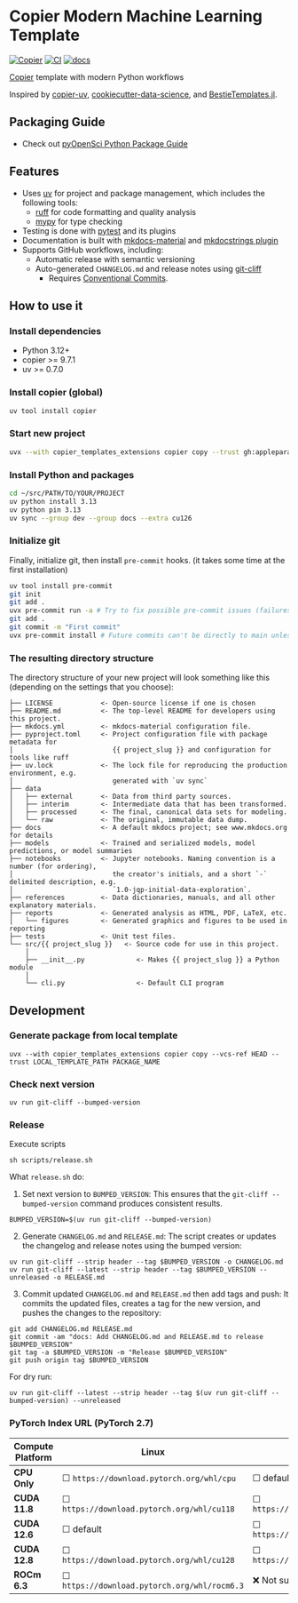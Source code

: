 # Copier Modern Machine Learning Template

[![Copier](https://img.shields.io/endpoint?url=https://raw.githubusercontent.com/copier-org/copier/master/img/badge/badge-grayscale-inverted-border-orange.json)](https://github.com/copier-org/copier)
[![CI](https://github.com/appleparan/copier-modern-ml/actions/workflows/ci.yml/badge.svg)](https://github.com/appleparan/copier-modern-ml/actions?query=workflow%3Aci)
[![docs](https://readthedocs.org/projects/copier-modern-ml/badge/?version=latest)](https://copier-modern-ml.readthedocs.io/en/latest/?badge=latest)

[Copier](https://copier.readthedocs.io/en/stable/)
template with modern Python workflows

Inspired by [copier-uv](https://github.com/pawamoy/copier-uv),
[cookiecutter-data-science](https://github.com/drivendataorg/cookiecutter-data-science),
and [BestieTemplates.jl](https://github.com/JuliaBesties/BestieTemplate.jl).

## Packaging Guide

* Check out [pyOpenSci Python Package Guide](https://www.pyopensci.org/python-package-guide/index.html)

## Features

* Uses [uv](https://github.com/astral-sh/uv)
for project and package management, which includes the following tools:
  * [ruff](https://github.com/charliermarsh/ruff) for code formatting and quality analysis
  * [mypy](https://github.com/python/mypy) for type checking
* Testing is done with [pytest](https://github.com/pytest-dev/pytest) and its plugins
* Documentation is built with [mkdocs-material](https://github.com/squidfunk/mkdocs-material)
  and [mkdocstrings plugin](https://github.com/mkdocstrings/mkdocstrings)
* Supports GitHub workflows, including:
  * Automatic release with semantic versioning
  * Auto-generated `CHANGELOG.md` and release notes using [git-cliff](https://github.com/orhun/git-cliff)
    * Requires [Conventional Commits](https://www.conventionalcommits.org/en/v1.0.0-beta.2/).

## How to use it

### Install dependencies

* Python 3.12+
* copier >= 9.7.1
* uv >= 0.7.0

### Install copier (global)

```bash
uv tool install copier
```

### Start new project

```bash
uvx --with copier_templates_extensions copier copy --trust gh:appleparan/copier-modern-ml ~/src/PATH/TO/YOUR/PROJECT
```

### Install Python and packages

```bash
cd ~/src/PATH/TO/YOUR/PROJECT
uv python install 3.13
uv python pin 3.13
uv sync --group dev --group docs --extra cu126
```

### Initialize git

Finally, initialize git, then install `pre-commit` hooks.
(it takes some time at the first installation)

```bash
uv tool install pre-commit
git init
git add .
uvx pre-commit run -a # Try to fix possible pre-commit issues (failures are expected)
git add .
git commit -m "First commit"
uvx pre-commit install # Future commits can't be directly to main unless you use -n
```

### The resulting directory structure

The directory structure of your new project will look something like this
(depending on the settings that you choose):

```plaintext
├── LICENSE            <- Open-source license if one is chosen
├── README.md          <- The top-level README for developers using this project.
├── mkdocs.yml         <- mkdocs-material configuration file.
├── pyproject.toml     <- Project configuration file with package metadata for
│                         {{ project_slug }} and configuration for tools like ruff
├── uv.lock            <- The lock file for reproducing the production environment, e.g.
│                         generated with `uv sync`
├── data
│   ├── external       <- Data from third party sources.
│   ├── interim        <- Intermediate data that has been transformed.
│   ├── processed      <- The final, canonical data sets for modeling.
│   └── raw            <- The original, immutable data dump.
├── docs               <- A default mkdocs project; see www.mkdocs.org for details
├── models             <- Trained and serialized models, model predictions, or model summaries
├── notebooks          <- Jupyter notebooks. Naming convention is a number (for ordering),
│                         the creator's initials, and a short `-` delimited description, e.g.
│                         `1.0-jqp-initial-data-exploration`.
├── references         <- Data dictionaries, manuals, and all other explanatory materials.
├── reports            <- Generated analysis as HTML, PDF, LaTeX, etc.
│   └── figures        <- Generated graphics and figures to be used in reporting
├── tests              <- Unit test files.
└── src/{{ project_slug }}   <- Source code for use in this project.
    │
    ├── __init__.py             <- Makes {{ project_slug }} a Python module
    │
    └── cli.py                  <- Default CLI program
```

## Development

### Generate package from local template
```shell
uvx --with copier_templates_extensions copier copy --vcs-ref HEAD --trust LOCAL_TEMPLATE_PATH PACKAGE_NAME
```

### Check next version
```shell
uv run git-cliff --bumped-version
```

### Release
Execute scripts
```
sh scripts/release.sh
```
What `release.sh` do:

1. Set next version to `BUMPED_VERSION`: This ensures that the `git-cliff --bumped-version` command produces consistent results.

```shell
BUMPED_VERSION=$(uv run git-cliff --bumped-version)
```

2. Generate `CHANGELOG.md` and `RELEASE.md`: The script creates or updates the changelog and release notes using the bumped version:

```shell
uv run git-cliff --strip header --tag $BUMPED_VERSION -o CHANGELOG.md
uv run git-cliff --latest --strip header --tag $BUMPED_VERSION --unreleased -o RELEASE.md
```

3. Commit updated `CHANGELOG.md` and `RELEASE.md` then add tags and push: It commits the updated files, creates a tag for the new version, and pushes the changes to the repository:

```shell
git add CHANGELOG.md RELEASE.md
git commit -am "docs: Add CHANGELOG.md and RELEASE.md to release $BUMPED_VERSION"
git tag -a $BUMPED_VERSION -m "Release $BUMPED_VERSION"
git push origin tag $BUMPED_VERSION
```

For dry run:
```shell
uv run git-cliff --latest --strip header --tag $(uv run git-cliff --bumped-version) --unreleased
```

### PyTorch Index URL (PyTorch 2.7)

| Compute Platform | Linux | Windows | macOS |
|------------------|-------|---------|-------|
| **CPU Only** | ☐ `https://download.pytorch.org/whl/cpu` | ☐ default | ☐ default |
| **CUDA 11.8** | ☐ `https://download.pytorch.org/whl/cu118` | ☐ `https://download.pytorch.org/whl/cu118` | ❌ Not supported |
| **CUDA 12.6** | ☐ default | ☐ `https://download.pytorch.org/whl/cu126` | ❌ Not supported |
| **CUDA 12.8** | ☐ `https://download.pytorch.org/whl/cu128` | ☐ `https://download.pytorch.org/whl/cu128` | ❌ Not supported |
| **ROCm 6.3** | ☐ `https://download.pytorch.org/whl/rocm6.3` | ❌ Not supported | ❌ Not supported |
